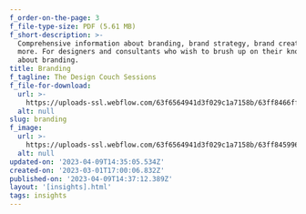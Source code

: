```yaml
---
f_order-on-the-page: 3
f_file-type-size: PDF (5.61 MB)
f_short-description: >-
  Comprehensive information about branding, brand strategy, brand creation, and
  more. For designers and consultants who wish to brush up on their knowledge
  about branding.
title: Branding
f_tagline: The Design Couch Sessions
f_file-for-download:
  url: >-
    https://uploads-ssl.webflow.com/63f6564941d3f029c1a7158b/63ff8466ff4cae239f67a49a_DCS03-Brand.pdf
  alt: null
slug: branding
f_image:
  url: >-
    https://uploads-ssl.webflow.com/63f6564941d3f029c1a7158b/63ff845996cd051297329821_Know-brand.png
  alt: null
updated-on: '2023-04-09T14:35:05.534Z'
created-on: '2023-03-01T17:00:06.832Z'
published-on: '2023-04-09T14:37:12.389Z'
layout: '[insights].html'
tags: insights
---
```



